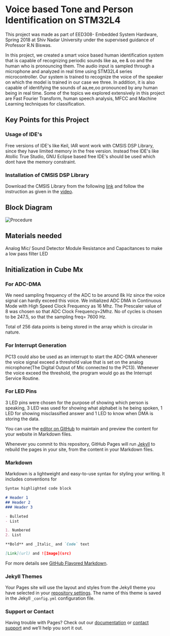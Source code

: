 # Voice based Tone and Person Identification on STM32L4

This project was made as part of EED308- Embedded System Hardware, Spring 2018 at Shiv Nadar University under the supervised guidance of Professor R.N Biswas.

In this project, we created a smart voice based human identification system that is capable of recognizing periodic sounds like aa, ee & oo and the human who is pronouncing them. The audio input is sampled through a microphone and analyzed in real time using STM32L4 series microcontroller. Our system is trained to recognize  the voice of the speaker on which the model is trained in our case we three. In addition, it is also capable of identifying the sounds of aa,ee,oo pronounced by any human being  in real time. Some of the topics we explored extensively in this project are Fast Fourier Transform, human speech analysis, MFCC and Machine Learning techniques for classification.

## Key Points for this Project 

### Usage of IDE's

Free versions of IDE's like Keil, IAR wont work with CMSIS DSP Library, since they have limited memory in the free version. Instead free IDE's like Atollic True Studio, GNU Eclipse based free IDE's should be used which dont have the memory constraint.

### Installation of CMSIS DSP Library

Download the CMSIS Library from the following [link](https://github.com/ARM-software/CMSIS_5) and follow the instruction as given in the [video](https://www.youtube.com/watch?v=dLHkYlF3suc&feature=youtu.be).

## Block Diagram

![Procedure](Voice-Based-Tone-Classification-and-Person-Identification/images/Procedure.JPG)

## Materials needed
Analog Mic/ Sound Detector Module
Resistance and Capacitances to make a low pass filter
LED


## Initialization in Cube Mx

### For ADC-DMA
We need sampling frequency of the ADC to be around 8k Hz since the voice signal can hardly exceed this voice.
We initialized ADC DMA in Continuous Mode with High Speed Clock Frequency as 16 Mhz. The Prescaler value of 8 was chosen so that ADC Clock Frequency=2Mhz. No of cycles is chosen to be 247.5, so that the sampling freq= 7600 Hz.

Total of 256 data points is being stored in the array which is circular in nature.


### For Interrupt Generation

PC13 could also be used as an interrupt to start the ADC-DMA whenever the voice signal exceed a threshold value that is set on the analog microphone(The Digital Output of Mic connected to the PC13). Whenever the voice exceed the threshold, the program would go as the Interrupt Service Routine.


### For LED Pins
3 LED pins were chosen for the purpose of showing which person is speaking, 3 LED was used for showing what alphabet is he being spoken, 1 LED for showing misclassified answer and 1 LED to know when DMA is storing the data.




You can use the [editor on GitHub](https://github.com/KshitijSrivastava/Voice-Based-Tone-Classification-and-Person-Identification/edit/master/index.md) to maintain and preview the content for your website in Markdown files.

Whenever you commit to this repository, GitHub Pages will run [Jekyll](https://jekyllrb.com/) to rebuild the pages in your site, from the content in your Markdown files.

### Markdown

Markdown is a lightweight and easy-to-use syntax for styling your writing. It includes conventions for

```markdown
Syntax highlighted code block

# Header 1
## Header 2
### Header 3

- Bulleted
- List

1. Numbered
2. List

**Bold** and _Italic_ and `Code` text

[Link](url) and ![Image](src)
```

For more details see [GitHub Flavored Markdown](https://guides.github.com/features/mastering-markdown/).

### Jekyll Themes

Your Pages site will use the layout and styles from the Jekyll theme you have selected in your [repository settings](https://github.com/KshitijSrivastava/Voice-Based-Tone-Classification-and-Person-Identification/settings). The name of this theme is saved in the Jekyll `_config.yml` configuration file.

### Support or Contact

Having trouble with Pages? Check out our [documentation](https://help.github.com/categories/github-pages-basics/) or [contact support](https://github.com/contact) and we’ll help you sort it out.
